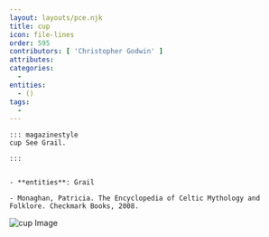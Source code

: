 ```yaml
---
layout: layouts/pce.njk
title: cup
icon: file-lines
order: 595
contributors: [ 'Christopher Godwin' ]
attributes:
categories:
  - 
entities:
  - ()
tags:
  - 
---
```

``` tab [group1:Info]
::: magazinestyle
cup See Grail.

:::
```
``` tab [group1:Attributes]
```
``` tab [group1:Entities]
- **entities**: Grail
```
``` tab [group1:Sources]
- Monaghan, Patricia. The Encyclopedia of Celtic Mythology and Folklore. Checkmark Books, 2008.
```
![cup Image](['https://upload.wikimedia.org/wikipedia/commons/thumb/d/da/Cup_and_Saucer_LACMA_47.35.6a-b_%281_of_3%29.jpg/1200px-Cup_and_Saucer_LACMA_47.35.6a-b_%281_of_3%29.jpg'])
